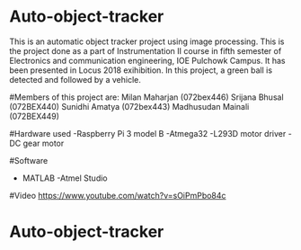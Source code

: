 # Auto-object-tracker
This is an automatic object tracker project using image processing. This is the project done as a part of Instrumentation II course in fifth semester of  Electronics and communication engineering, IOE Pulchowk Campus. It has been presented in Locus 2018 exihibition. In this project, a green ball is detected and followed by a vehicle.

#Members of this project are:
  Milan Maharjan (072bex446)
  Srijana Bhusal (072BEX440)
  Sunidhi Amatya (072bex443)
  Madhusudan Mainali (072BEX449)
  
#Hardware used
 -Raspberry Pi 3 model B
 -Atmega32
 -L293D motor driver
 -DC gear motor
 
#Software
 - MATLAB
 -Atmel Studio
 
#Video
https://www.youtube.com/watch?v=sOiPmPbo84c
# Auto-object-tracker
